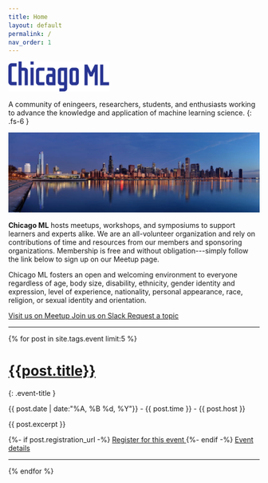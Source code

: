 ```yaml
---
title: Home
layout: default
permalink: /
nav_order: 1
---
```


<img src="/assets/images/logo-blue.svg" style="height:60px" class="mt-3">

A community of eningeers, researchers, students, and enthusiasts
working to advance the knowledge and application of machine learning
science.
{: .fs-6 }

![](/assets/images/Chicago_sunrise_1.jpg)

<b>Chicago ML</b> hosts meetups, workshops, and symposiums to support
learners and experts alike. We are an all-volunteer organization and
rely on contributions of time and resources from our members and
sponsoring organizations. Membership is free and without
obligation---simply follow the link below to sign up on our Meetup
page.

Chicago ML fosters an open and welcoming environment to everyone
regardless of age, body size, disability, ethnicity, gender identity
and expression, level of experience, nationality, personal appearance,
race, religion, or sexual identity and orientation.

<a href="https://www.meetup.com/Chicago-ML/" class="btn btn-primary py-2 px-4 mx-1 mt-2" title="View our upcoming events and register.">Visit us on Meetup <i class="fab fa-meetup fa-lg ml-1"></i></a>
<a href="https://bit.ly/2S0zFAP" class="btn btn-default py-2 px-4 mx-1 mt-2" title="Ask questions, make friends.">Join us on Slack <i class="fab fa-slack-hash fa-lg ml-1"></i></a>
<a href="https://bit.ly/2GQlWKS" class="btn btn-default py-2 px-4 mx-1 mt-2" title="Let us know what you'd like to see or present.">Request a topic <i class="far fa-lightbulb fa-lg ml-1"></i></a>

---

{% for post in site.tags.event limit:5 %}

# [{{post.title}}]({{post.url}})
{: .event-title }

{{ post.date | date:"%A, %B %d, %Y"}} - {{ post.time }} - {{ post.host }}

{{ post.excerpt }}

{%- if post.registration_url -%}
<a href="{{ post.registration_url }}" class="btn btn-secondary py-2 px-4 mx-1">Register for this event <i class="fas fa-calendar-plus ml-1"></i></a>
{%- endif -%}
<a href="{{ post.url }}" class="btn btn-default py-2 px-4 mx-1">Event details <i class="fas fa-info-circle ml-1"></i></a>

---

{% endfor %}

